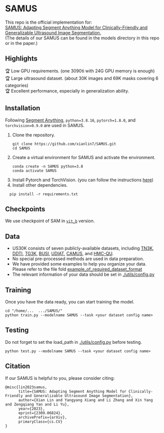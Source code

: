 # SAMUS
This repo is the official implementation for:\
[SAMUS: Adapting Segment Anything Model for Clinically-Friendly and Generalizable Ultrasound Image Segmentation.](https://arxiv.org/pdf/2309.06824.pdf)\
(The details of our SAMUS can be found in the models directory in this repo or in the paper.)

## Highlights
🏆 Low GPU requirements. (one 3090ti with 24G GPU memory is enough)\
🏆 Large ultrasound dataset. (about 30K images and 69K masks covering 6 categories)\
🏆 Excellent performance, especially in generalization ability.

## Installation
Following [Segment Anything](https://github.com/facebookresearch/segment-anything), `python=3.8.16`, `pytorch=1.8.0`, and `torchvision=0.9.0` are used in SAMUS.

1. Clone the repository.
    ```
    git clone https://github.com/xianlin7/SAMUS.git
    cd SAMUS
    ```
2. Create a virtual environment for SAMUS and activate the environment.
    ```
    conda create -n SAMUS python=3.8
    conda activate SAMUS
    ```
3. Install Pytorch and TorchVision.
   (you can follow the instructions [here](https://pytorch.org/get-started/locally/))
5. Install other dependencies.
  ```
    pip install -r requirements.txt
  ```
## Checkpoints
We use checkpoint of SAM in [`vit_b`](https://github.com/facebookresearch/segment-anything) version.

## Data
- US30K consists of seven publicly-available datasets, including [TN3K]( https://github.com/haifangong/TRFE-Net-for-thyroid-nodule-segmentation), [DDTI]( https://github.com/haifangong/TRFE-Net-for-thyroid-nodule-segmentation), [TG3K](https://github.com/haifangong/TRFE-Net-for-thyroid-nodule-segmentation), [BUSI](https://scholar.cu.edu.eg/?q=afahmy/pages/dataset), [UDIAT](http://www2.docm.mmu.ac.uk/STAFF/M.Yap/dataset.php), [CAMUS](http://camus.creatis.insa-lyon.fr/challenge/), and [HMC-QU](https://aistudio.baidu.com/aistudio/datasetdetail/102406).
- No special pre-processed methods are used in data preparation.
- We have provided some examples to help you organize your data. Please refer to the file fold [example_of_required_dataset_format](https://github.com/xianlin7/SAMUS/tree/main/example_of_required_dataset_format)
- The relevant information of your data should be set in [./utils/config.py](https://github.com/xianlin7/SAMUS/blob/main/utils/config.py)

## Training
Once you have the data ready, you can start training the model.
```
cd "/home/...  .../SAMUS/"
python train.py --modelname SAMUS --task <your dataset config name>
```
## Testing
Do not forget to set the load_path in [./utils/config.py](https://github.com/xianlin7/SAMUS/blob/main/utils/config.py) before testing.
```
python test.py --modelname SAMUS --task <your dataset config name>
```

## Citation
If our SAMUS is helpful to you, please consider citing:
```
@misc{lin2023samus,
      title={SAMUS: Adapting Segment Anything Model for Clinically-Friendly and Generalizable Ultrasound Image Segmentation}, 
      author={Xian Lin and Yangyang Xiang and Li Zhang and Xin Yang and Zengqiang Yan and Li Yu},
      year={2023},
      eprint={2309.06824},
      archivePrefix={arXiv},
      primaryClass={cs.CV}
}
```
